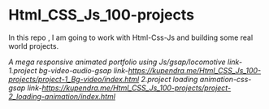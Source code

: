 # Html_CSS_Js_100-projects
In this repo , I am going to work with Html-Css-Js and building some real world projects.

*A mega responsive animated portfolio using Js/gsap/locomotive link-*
*1.project bg-video-audio-gsap link-https://kupendra.me/Html_CSS_Js_100-projects/project-1_Bg-video/index.html*
*2.project loading animation-css-gsap link-https://kupendra.me/Html_CSS_Js_100-projects/project-2_loading-animation/index.html*
